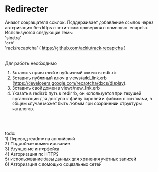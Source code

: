 Redirecter
==========
Аналог сокращателя ссылок. Поддерживает добавление ссылок через авторизацию без https с анти-спам проверкой с помощью 
recapcha.<br>
Используются следующие гемы:<br>
'sinatra'<br>
'erb'<br>
'rack/recaptcha' ( https://github.com/achiu/rack-recaptcha )<br>
<br>
<br>
Для работы необходимо:<br>
 1) Вставить приватный и публичный ключи в redir.rb <br>
 2) Вставить публиный ключ в views/add_link.erb (https://developers.google.com/recaptcha/docs/display).<br>
 3) Вставить свой домен в views/new_link.erb <br>
 4) Указать в redir.rb путь к redir.rb, он используется при текущей организации для доступа к файлу паролей и файлам с 
ссылками, в общем случае может быть любым при сохранении структуры каталогов.<br>
<br>
<br>
<br>
todo:<br>
1) Перевод readme на английский<br>
2) Подробное коментирование<br>
3) Улучшение интерфейса <br>
4) Авторизация по HTTPS  <br>
5) Использование базы данных для хранения учётных записей  <br>
6) Авторизация с помощью социальных сетей  <br>
